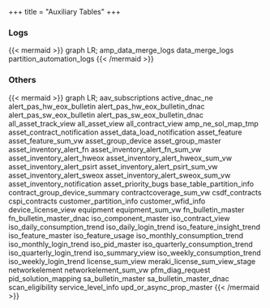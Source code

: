 +++
title = "Auxiliary Tables"
+++

### Logs
{{< mermaid >}}
graph LR;
  amp_data_merge_logs
  data_merge_logs
  partition_automation_logs
{{< /mermaid >}}

### Others
{{< mermaid >}}
graph LR;
  aav_subscriptions
  active_dnac_ne
  alert_pas_hw_eox_bulletin
  alert_pas_hw_eox_bulletin_dnac
  alert_pas_sw_eox_bulletin
  alert_pas_sw_eox_bulletin_dnac
  all_asset_track_view
  all_asset_view
  all_contract_view
  amp_ne_sol_map_tmp
  asset_contract_notification
  asset_data_load_notification
  asset_feature
  asset_feature_sum_vw
  asset_group_device
  asset_group_master
  asset_inventory_alert_fn
  asset_inventory_alert_fn_sum_vw
  asset_inventory_alert_hweox
  asset_inventory_alert_hweox_sum_vw
  asset_inventory_alert_psirt
  asset_inventory_alert_psirt_sum_vw
  asset_inventory_alert_sweox
  asset_inventory_alert_sweox_sum_vw
  asset_inventory_notification
  asset_priority_bugs
  base_table_partition_info
  contract_group_device_summary
  contractcoverage_sum_vw
  csdf_contracts
  cspi_contracts
  customer_partition_info
  customer_wfid_info
  device_license_view
  equipment
  equipment_sum_vw
  fn_bulletin_master
  fn_bulletin_master_dnac
  iso_component_master
  iso_contract_view
  iso_daily_consumption_trend
  iso_daily_login_trend
  iso_feature_insight_trend
  iso_feature_master
  iso_feature_usage
  iso_monthly_consumption_trend
  iso_monthly_login_trend
  iso_pid_master
  iso_quarterly_consumption_trend
  iso_quarterly_login_trend
  iso_summary_view
  iso_weekly_consumption_trend
  iso_weekly_login_trend
  license_sum_view
  meraki_license_sum_view_stage
  networkelement
  networkelement_sum_vw
  pfm_diag_request
  pid_solution_mapping
  sa_bulletin_master
  sa_bulletin_master_dnac
  scan_eligibility
  service_level_info
  upd_or_async_prop_master
{{< /mermaid >}}

